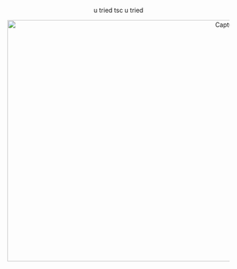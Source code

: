 <p align="center">u tried tsc u tried</p>
<p align="center"><img width="1165" height="547" alt="Capture d'écran 2025-09-17 171549" src="https://github.com/user-attachments/assets/9f54a4be-d8a6-454f-b6a9-84f84c9ca06e" /></p>
